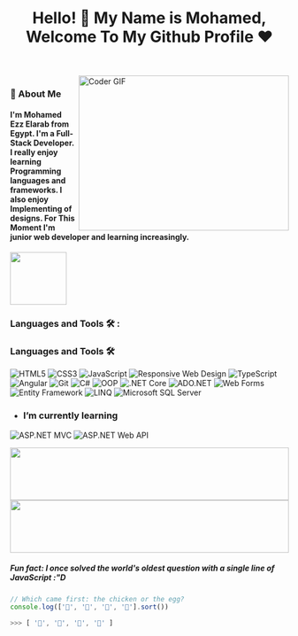 <h1 align="center">Hello! 👋 <!-- <img src="https://raw.githubusercontent.com/MartinHeinz/MartinHeinz/master/wave.gif" width="25px"> --> My Name is Mohamed, Welcome To My Github Profile ♥</h1>
<!-- # Hello! <img src="https://raw.githubusercontent.com/MartinHeinz/MartinHeinz/master/wave.gif" width="30px"> My Name is Amr, Welcome To My Github Profile ♥  -->
<!-- <img src="https://github.com/Govindv7555/Govindv7555/blob/main/49e76e0596857673c5c80c85b84394c1.gif" width=1000px height=95px> -->

<br/>
<br/>

<img align="right" src="https://media.giphy.com/media/SWoSkN6DxTszqIKEqv/giphy.gif" alt="Coder GIF" width="380" height="280">

<h3>🚀 About Me</h3> 
<h4> I'm Mohamed Ezz Elarab from Egypt. I'm a Full-Stack Developer. I really enjoy learning Programming languages and frameworks.  I also enjoy Implementing of designs. For This Moment I'm junior web developer and learning increasingly. </h4>


	

<img align="center" src="https://github.com/Govindv7555/Govindv7555/blob/main/49e76e0596857673c5c80c85b84394c1.gif" width= 45% height=95px>

### Languages and Tools 🛠 : 
### Languages and Tools 🛠

![HTML5](https://img.shields.io/badge/-HTML5-%23E44D27?style=flat-square&logo=html5&logoColor=ffffff)
![CSS3](https://img.shields.io/badge/-CSS3-%231572B6?style=flat-square&logo=css3&logoColor=ffffff)
![JavaScript](https://img.shields.io/badge/-JavaScript-black?style=flat-square&logo=javascript)
![Responsive Web Design](https://img.shields.io/badge/-Responsive%20Web%20Design-3DDC84?style=flat-square&logo=responsive-design&logoColor=ffffff)
![TypeScript](https://img.shields.io/badge/-TypeScript-2e72bc?style=flat-square&logo=typescript&logoColor=ffffff)
![Angular](https://img.shields.io/badge/-Angular-DD0031?style=flat-square&logo=angular&logoColor=ffffff)
![Git](https://img.shields.io/badge/-Git-%23F05032?style=flat-square&logo=git&logoColor=ffffff)
![C#](https://img.shields.io/badge/-C%23-%23239120?style=flat-square&logo=c-sharp&logoColor=ffffff)
![OOP](https://img.shields.io/badge/-OOP-008000?style=flat-square)
![.NET Core](https://img.shields.io/badge/-.NET%20Core-512BD4?style=flat-square&logo=.net&logoColor=ffffff)
![ADO.NET](https://img.shields.io/badge/-ADO.NET-512BD4?style=flat-square&logo=dot-net&logoColor=ffffff)
![Web Forms](https://img.shields.io/badge/-Web%20Forms-512BD4?style=flat-square&logo=dot-net&logoColor=ffffff)
![Entity Framework](https://img.shields.io/badge/-Entity%20Framework-512BD4?style=flat-square&logo=dot-net&logoColor=ffffff)
![LINQ](https://img.shields.io/badge/-LINQ-512BD4?style=flat-square&logo=dot-net&logoColor=ffffff)
![Microsoft SQL Server](https://img.shields.io/badge/-Microsoft%20SQL%20Server-CC2927?style=flat-square&logo=microsoft-sql-server&logoColor=ffffff)




- ### I’m currently learning 
![ASP.NET MVC](https://img.shields.io/badge/-ASP.NET%20MVC-512BD4?style=flat-square&logo=asp.net&logoColor=ffffff)
![ASP.NET Web API](https://img.shields.io/badge/-ASP.NET%20Web%20API-512BD4?style=flat-square&logo=asp.net&logoColor=ffffff)


<img src="https://github.com/Govindv7555/Govindv7555/blob/main/49e76e0596857673c5c80c85b84394c1.gif" width=100% height=95px>





 <img src="https://github.com/Govindv7555/Govindv7555/blob/main/49e76e0596857673c5c80c85b84394c1.gif" width=100% height=95px>

<!-- ### Stats

[![Top Langs](https://github-readme-stats.vercel.app/api/top-langs/?username=AmrSayed74&layout=compact)](https://github.com/anuraghazra/github-readme-stats)

---

<br/>
-->
##### Fun fact: I once solved the world's oldest question with a single line of JavaScript  :"D


```javascript
// Which came first: the chicken or the egg?
console.log(['🥚', '🐣', '🐥', '🐔'].sort())

>>> [ '🐔', '🐣', '🐥', '🥚' ]
```

